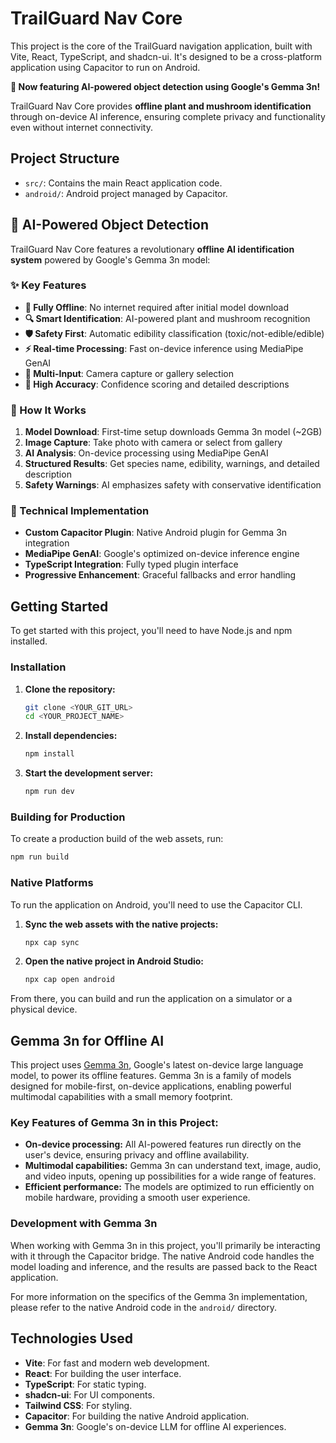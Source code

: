 # TrailGuard Nav Core

This project is the core of the TrailGuard navigation application, built with Vite, React, TypeScript, and shadcn-ui. It's designed to be a cross-platform application using Capacitor to run on Android. 

**🚀 Now featuring AI-powered object detection using Google's Gemma 3n!**

TrailGuard Nav Core provides **offline plant and mushroom identification** through on-device AI inference, ensuring complete privacy and functionality even without internet connectivity.

## Project Structure

- `src/`: Contains the main React application code.
- `android/`: Android project managed by Capacitor.

## 🤖 AI-Powered Object Detection

TrailGuard Nav Core features a revolutionary **offline AI identification system** powered by Google's Gemma 3n model:

### ✨ Key Features
- **📱 Fully Offline**: No internet required after initial model download
- **🔍 Smart Identification**: AI-powered plant and mushroom recognition
- **🛡️ Safety First**: Automatic edibility classification (toxic/not-edible/edible)
- **⚡ Real-time Processing**: Fast on-device inference using MediaPipe GenAI
- **📸 Multi-Input**: Camera capture or gallery selection
- **🎯 High Accuracy**: Confidence scoring and detailed descriptions

### 🧠 How It Works
1. **Model Download**: First-time setup downloads Gemma 3n model (~2GB)
2. **Image Capture**: Take photo with camera or select from gallery
3. **AI Analysis**: On-device processing using MediaPipe GenAI
4. **Structured Results**: Get species name, edibility, warnings, and detailed description
5. **Safety Warnings**: AI emphasizes safety with conservative identification

### 🔧 Technical Implementation
- **Custom Capacitor Plugin**: Native Android plugin for Gemma 3n integration
- **MediaPipe GenAI**: Google's optimized on-device inference engine
- **TypeScript Integration**: Fully typed plugin interface
- **Progressive Enhancement**: Graceful fallbacks and error handling

## Getting Started

To get started with this project, you'll need to have Node.js and npm installed.

### Installation

1.  **Clone the repository:**

    ```sh
    git clone <YOUR_GIT_URL>
    cd <YOUR_PROJECT_NAME>
    ```

2.  **Install dependencies:**

    ```sh
    npm install
    ```

3.  **Start the development server:**

    ```sh
    npm run dev
    ```

### Building for Production

To create a production build of the web assets, run:

```sh
npm run build
```

### Native Platforms

To run the application on Android, you'll need to use the Capacitor CLI.

1.  **Sync the web assets with the native projects:**

    ```sh
    npx cap sync
    ```

2.  **Open the native project in Android Studio:**

    ```sh
    npx cap open android
    ```

From there, you can build and run the application on a simulator or a physical device.

## Gemma 3n for Offline AI

This project uses [Gemma 3n](https://developers.googleblog.com/en/introducing-gemma-3n-developer-guide/), Google's latest on-device large language model, to power its offline features. Gemma 3n is a family of models designed for mobile-first, on-device applications, enabling powerful multimodal capabilities with a small memory footprint.

### Key Features of Gemma 3n in this Project:

*   **On-device processing:** All AI-powered features run directly on the user's device, ensuring privacy and offline availability.
*   **Multimodal capabilities:** Gemma 3n can understand text, image, audio, and video inputs, opening up possibilities for a wide range of features.
*   **Efficient performance:** The models are optimized to run efficiently on mobile hardware, providing a smooth user experience.

### Development with Gemma 3n

When working with Gemma 3n in this project, you'll primarily be interacting with it through the Capacitor bridge. The native Android code handles the model loading and inference, and the results are passed back to the React application.

For more information on the specifics of the Gemma 3n implementation, please refer to the native Android code in the `android/` directory.

## Technologies Used

-   **Vite**: For fast and modern web development.
-   **React**: For building the user interface.
-   **TypeScript**: For static typing.
-   **shadcn-ui**: For UI components.
-   **Tailwind CSS**: For styling.
-   **Capacitor**: For building the native Android application.
-   **Gemma 3n**: Google's on-device LLM for offline AI experiences.
